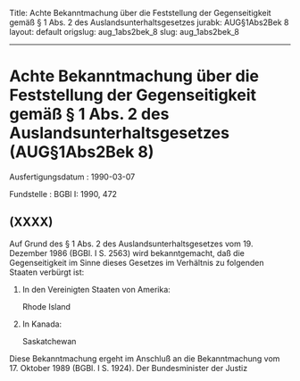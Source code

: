 Title: Achte Bekanntmachung über die Feststellung der Gegenseitigkeit gemäß § 1 Abs.
  2 des Auslandsunterhaltsgesetzes
jurabk: AUG§1Abs2Bek 8
layout: default
origslug: aug_1abs2bek_8
slug: aug_1abs2bek_8

---

# Achte Bekanntmachung über die Feststellung der Gegenseitigkeit gemäß § 1 Abs. 2 des Auslandsunterhaltsgesetzes (AUG§1Abs2Bek 8)

Ausfertigungsdatum
:   1990-03-07

Fundstelle
:   BGBl I: 1990, 472



## (XXXX)

Auf Grund des § 1 Abs. 2 des Auslandsunterhaltsgesetzes vom 19.
Dezember 1986 (BGBl. I S. 2563) wird bekanntgemacht, daß die
Gegenseitigkeit im Sinne dieses Gesetzes im Verhältnis zu folgenden
Staaten verbürgt ist:

1.  In den Vereinigten Staaten von Amerika:

    Rhode Island


2.  In Kanada:

    Saskatchewan



Diese Bekanntmachung ergeht im Anschluß an die Bekanntmachung vom 17.
Oktober 1989 (BGBl. I S. 1924).
Der Bundesminister der Justiz

